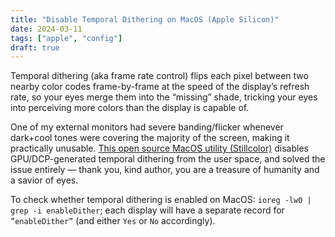 ```yaml
---
title: "Disable Temporal Dithering on MacOS (Apple Silicon)"
date: 2024-03-11
tags: ["apple", "config"]
draft: true
---
```

Temporal dithering (aka frame rate control) flips each pixel between two nearby color codes frame-by-frame at the speed of the display’s refresh rate, so your eyes merge them into the “missing” shade, tricking your eyes into perceiving more colors than the display is capable of. 

One of my external monitors had severe banding/flicker whenever dark+cool tones were covering the majority of the screen, making it practically unusable. <a href=“https://github.com/aiaf/Stillcolor”>This open source MacOS utility (Stillcolor)</a> disables GPU/DCP-generated temporal dithering from the user space, and solved the issue entirely — thank you, kind author, you are a treasure of humanity and a savior of eyes.

To check whether temporal dithering is enabled on MacOS: `ioreg -lw0 | grep -i enableDither`; each display will have a separate record for `”enableDither”` (and either `Yes` or `No` accordingly).